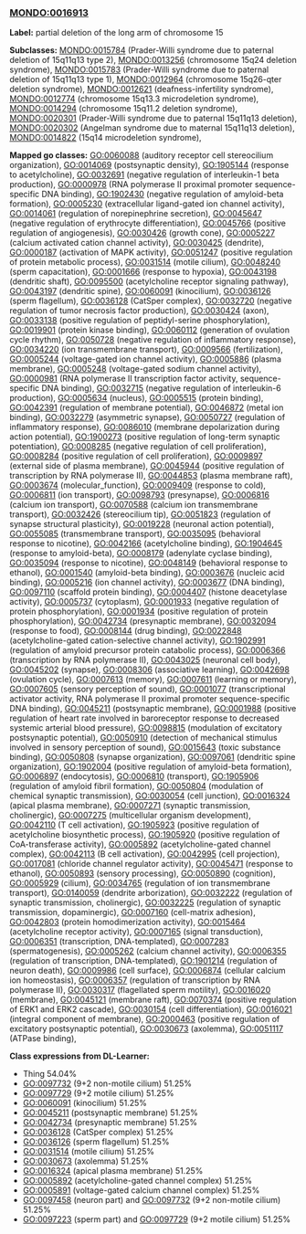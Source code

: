 
### [MONDO:0016913](http://purl.obolibrary.org/obo/MONDO_0016913)
**Label:** partial deletion of the long arm of chromosome 15

**Subclasses:** [MONDO:0015784](http://purl.obolibrary.org/obo/MONDO_0015784) (Prader-Willi syndrome due to paternal deletion of 15q11q13 type 2), [MONDO:0013256](http://purl.obolibrary.org/obo/MONDO_0013256) (chromosome 15q24 deletion syndrome), [MONDO:0015783](http://purl.obolibrary.org/obo/MONDO_0015783) (Prader-Willi syndrome due to paternal deletion of 15q11q13 type 1), [MONDO:0012964](http://purl.obolibrary.org/obo/MONDO_0012964) (chromosome 15q26-qter deletion syndrome), [MONDO:0012621](http://purl.obolibrary.org/obo/MONDO_0012621) (deafness-infertility syndrome), [MONDO:0012774](http://purl.obolibrary.org/obo/MONDO_0012774) (chromosome 15q13.3 microdeletion syndrome), [MONDO:0014294](http://purl.obolibrary.org/obo/MONDO_0014294) (chromosome 15q11.2 deletion syndrome), [MONDO:0020301](http://purl.obolibrary.org/obo/MONDO_0020301) (Prader-Willi syndrome due to paternal 15q11q13 deletion), [MONDO:0020302](http://purl.obolibrary.org/obo/MONDO_0020302) (Angelman syndrome due to maternal 15q11q13 deletion), [MONDO:0014822](http://purl.obolibrary.org/obo/MONDO_0014822) (15q14 microdeletion syndrome), 

**Mapped go classes:** [GO:0060088](http://purl.obolibrary.org/obo/GO_0060088) (auditory receptor cell stereocilium organization), [GO:0014069](http://purl.obolibrary.org/obo/GO_0014069) (postsynaptic density), [GO:1905144](http://purl.obolibrary.org/obo/GO_1905144) (response to acetylcholine), [GO:0032691](http://purl.obolibrary.org/obo/GO_0032691) (negative regulation of interleukin-1 beta production), [GO:0000978](http://purl.obolibrary.org/obo/GO_0000978) (RNA polymerase II proximal promoter sequence-specific DNA binding), [GO:1902430](http://purl.obolibrary.org/obo/GO_1902430) (negative regulation of amyloid-beta formation), [GO:0005230](http://purl.obolibrary.org/obo/GO_0005230) (extracellular ligand-gated ion channel activity), [GO:0014061](http://purl.obolibrary.org/obo/GO_0014061) (regulation of norepinephrine secretion), [GO:0045647](http://purl.obolibrary.org/obo/GO_0045647) (negative regulation of erythrocyte differentiation), [GO:0045766](http://purl.obolibrary.org/obo/GO_0045766) (positive regulation of angiogenesis), [GO:0030426](http://purl.obolibrary.org/obo/GO_0030426) (growth cone), [GO:0005227](http://purl.obolibrary.org/obo/GO_0005227) (calcium activated cation channel activity), [GO:0030425](http://purl.obolibrary.org/obo/GO_0030425) (dendrite), [GO:0000187](http://purl.obolibrary.org/obo/GO_0000187) (activation of MAPK activity), [GO:0051247](http://purl.obolibrary.org/obo/GO_0051247) (positive regulation of protein metabolic process), [GO:0031514](http://purl.obolibrary.org/obo/GO_0031514) (motile cilium), [GO:0048240](http://purl.obolibrary.org/obo/GO_0048240) (sperm capacitation), [GO:0001666](http://purl.obolibrary.org/obo/GO_0001666) (response to hypoxia), [GO:0043198](http://purl.obolibrary.org/obo/GO_0043198) (dendritic shaft), [GO:0095500](http://purl.obolibrary.org/obo/GO_0095500) (acetylcholine receptor signaling pathway), [GO:0043197](http://purl.obolibrary.org/obo/GO_0043197) (dendritic spine), [GO:0060091](http://purl.obolibrary.org/obo/GO_0060091) (kinocilium), [GO:0036126](http://purl.obolibrary.org/obo/GO_0036126) (sperm flagellum), [GO:0036128](http://purl.obolibrary.org/obo/GO_0036128) (CatSper complex), [GO:0032720](http://purl.obolibrary.org/obo/GO_0032720) (negative regulation of tumor necrosis factor production), [GO:0030424](http://purl.obolibrary.org/obo/GO_0030424) (axon), [GO:0033138](http://purl.obolibrary.org/obo/GO_0033138) (positive regulation of peptidyl-serine phosphorylation), [GO:0019901](http://purl.obolibrary.org/obo/GO_0019901) (protein kinase binding), [GO:0060112](http://purl.obolibrary.org/obo/GO_0060112) (generation of ovulation cycle rhythm), [GO:0050728](http://purl.obolibrary.org/obo/GO_0050728) (negative regulation of inflammatory response), [GO:0034220](http://purl.obolibrary.org/obo/GO_0034220) (ion transmembrane transport), [GO:0009566](http://purl.obolibrary.org/obo/GO_0009566) (fertilization), [GO:0005244](http://purl.obolibrary.org/obo/GO_0005244) (voltage-gated ion channel activity), [GO:0005886](http://purl.obolibrary.org/obo/GO_0005886) (plasma membrane), [GO:0005248](http://purl.obolibrary.org/obo/GO_0005248) (voltage-gated sodium channel activity), [GO:0000981](http://purl.obolibrary.org/obo/GO_0000981) (RNA polymerase II transcription factor activity, sequence-specific DNA binding), [GO:0032715](http://purl.obolibrary.org/obo/GO_0032715) (negative regulation of interleukin-6 production), [GO:0005634](http://purl.obolibrary.org/obo/GO_0005634) (nucleus), [GO:0005515](http://purl.obolibrary.org/obo/GO_0005515) (protein binding), [GO:0042391](http://purl.obolibrary.org/obo/GO_0042391) (regulation of membrane potential), [GO:0046872](http://purl.obolibrary.org/obo/GO_0046872) (metal ion binding), [GO:0032279](http://purl.obolibrary.org/obo/GO_0032279) (asymmetric synapse), [GO:0050727](http://purl.obolibrary.org/obo/GO_0050727) (regulation of inflammatory response), [GO:0086010](http://purl.obolibrary.org/obo/GO_0086010) (membrane depolarization during action potential), [GO:1900273](http://purl.obolibrary.org/obo/GO_1900273) (positive regulation of long-term synaptic potentiation), [GO:0008285](http://purl.obolibrary.org/obo/GO_0008285) (negative regulation of cell proliferation), [GO:0008284](http://purl.obolibrary.org/obo/GO_0008284) (positive regulation of cell proliferation), [GO:0009897](http://purl.obolibrary.org/obo/GO_0009897) (external side of plasma membrane), [GO:0045944](http://purl.obolibrary.org/obo/GO_0045944) (positive regulation of transcription by RNA polymerase II), [GO:0044853](http://purl.obolibrary.org/obo/GO_0044853) (plasma membrane raft), [GO:0003674](http://purl.obolibrary.org/obo/GO_0003674) (molecular_function), [GO:0009409](http://purl.obolibrary.org/obo/GO_0009409) (response to cold), [GO:0006811](http://purl.obolibrary.org/obo/GO_0006811) (ion transport), [GO:0098793](http://purl.obolibrary.org/obo/GO_0098793) (presynapse), [GO:0006816](http://purl.obolibrary.org/obo/GO_0006816) (calcium ion transport), [GO:0070588](http://purl.obolibrary.org/obo/GO_0070588) (calcium ion transmembrane transport), [GO:0032426](http://purl.obolibrary.org/obo/GO_0032426) (stereocilium tip), [GO:0051823](http://purl.obolibrary.org/obo/GO_0051823) (regulation of synapse structural plasticity), [GO:0019228](http://purl.obolibrary.org/obo/GO_0019228) (neuronal action potential), [GO:0055085](http://purl.obolibrary.org/obo/GO_0055085) (transmembrane transport), [GO:0035095](http://purl.obolibrary.org/obo/GO_0035095) (behavioral response to nicotine), [GO:0042166](http://purl.obolibrary.org/obo/GO_0042166) (acetylcholine binding), [GO:1904645](http://purl.obolibrary.org/obo/GO_1904645) (response to amyloid-beta), [GO:0008179](http://purl.obolibrary.org/obo/GO_0008179) (adenylate cyclase binding), [GO:0035094](http://purl.obolibrary.org/obo/GO_0035094) (response to nicotine), [GO:0048149](http://purl.obolibrary.org/obo/GO_0048149) (behavioral response to ethanol), [GO:0001540](http://purl.obolibrary.org/obo/GO_0001540) (amyloid-beta binding), [GO:0003676](http://purl.obolibrary.org/obo/GO_0003676) (nucleic acid binding), [GO:0005216](http://purl.obolibrary.org/obo/GO_0005216) (ion channel activity), [GO:0003677](http://purl.obolibrary.org/obo/GO_0003677) (DNA binding), [GO:0097110](http://purl.obolibrary.org/obo/GO_0097110) (scaffold protein binding), [GO:0004407](http://purl.obolibrary.org/obo/GO_0004407) (histone deacetylase activity), [GO:0005737](http://purl.obolibrary.org/obo/GO_0005737) (cytoplasm), [GO:0001933](http://purl.obolibrary.org/obo/GO_0001933) (negative regulation of protein phosphorylation), [GO:0001934](http://purl.obolibrary.org/obo/GO_0001934) (positive regulation of protein phosphorylation), [GO:0042734](http://purl.obolibrary.org/obo/GO_0042734) (presynaptic membrane), [GO:0032094](http://purl.obolibrary.org/obo/GO_0032094) (response to food), [GO:0008144](http://purl.obolibrary.org/obo/GO_0008144) (drug binding), [GO:0022848](http://purl.obolibrary.org/obo/GO_0022848) (acetylcholine-gated cation-selective channel activity), [GO:1902991](http://purl.obolibrary.org/obo/GO_1902991) (regulation of amyloid precursor protein catabolic process), [GO:0006366](http://purl.obolibrary.org/obo/GO_0006366) (transcription by RNA polymerase II), [GO:0043025](http://purl.obolibrary.org/obo/GO_0043025) (neuronal cell body), [GO:0045202](http://purl.obolibrary.org/obo/GO_0045202) (synapse), [GO:0008306](http://purl.obolibrary.org/obo/GO_0008306) (associative learning), [GO:0042698](http://purl.obolibrary.org/obo/GO_0042698) (ovulation cycle), [GO:0007613](http://purl.obolibrary.org/obo/GO_0007613) (memory), [GO:0007611](http://purl.obolibrary.org/obo/GO_0007611) (learning or memory), [GO:0007605](http://purl.obolibrary.org/obo/GO_0007605) (sensory perception of sound), [GO:0001077](http://purl.obolibrary.org/obo/GO_0001077) (transcriptional activator activity, RNA polymerase II proximal promoter sequence-specific DNA binding), [GO:0045211](http://purl.obolibrary.org/obo/GO_0045211) (postsynaptic membrane), [GO:0001988](http://purl.obolibrary.org/obo/GO_0001988) (positive regulation of heart rate involved in baroreceptor response to decreased systemic arterial blood pressure), [GO:0098815](http://purl.obolibrary.org/obo/GO_0098815) (modulation of excitatory postsynaptic potential), [GO:0050910](http://purl.obolibrary.org/obo/GO_0050910) (detection of mechanical stimulus involved in sensory perception of sound), [GO:0015643](http://purl.obolibrary.org/obo/GO_0015643) (toxic substance binding), [GO:0050808](http://purl.obolibrary.org/obo/GO_0050808) (synapse organization), [GO:0097061](http://purl.obolibrary.org/obo/GO_0097061) (dendritic spine organization), [GO:1902004](http://purl.obolibrary.org/obo/GO_1902004) (positive regulation of amyloid-beta formation), [GO:0006897](http://purl.obolibrary.org/obo/GO_0006897) (endocytosis), [GO:0006810](http://purl.obolibrary.org/obo/GO_0006810) (transport), [GO:1905906](http://purl.obolibrary.org/obo/GO_1905906) (regulation of amyloid fibril formation), [GO:0050804](http://purl.obolibrary.org/obo/GO_0050804) (modulation of chemical synaptic transmission), [GO:0030054](http://purl.obolibrary.org/obo/GO_0030054) (cell junction), [GO:0016324](http://purl.obolibrary.org/obo/GO_0016324) (apical plasma membrane), [GO:0007271](http://purl.obolibrary.org/obo/GO_0007271) (synaptic transmission, cholinergic), [GO:0007275](http://purl.obolibrary.org/obo/GO_0007275) (multicellular organism development), [GO:0042110](http://purl.obolibrary.org/obo/GO_0042110) (T cell activation), [GO:1905923](http://purl.obolibrary.org/obo/GO_1905923) (positive regulation of acetylcholine biosynthetic process), [GO:1905920](http://purl.obolibrary.org/obo/GO_1905920) (positive regulation of CoA-transferase activity), [GO:0005892](http://purl.obolibrary.org/obo/GO_0005892) (acetylcholine-gated channel complex), [GO:0042113](http://purl.obolibrary.org/obo/GO_0042113) (B cell activation), [GO:0042995](http://purl.obolibrary.org/obo/GO_0042995) (cell projection), [GO:0017081](http://purl.obolibrary.org/obo/GO_0017081) (chloride channel regulator activity), [GO:0045471](http://purl.obolibrary.org/obo/GO_0045471) (response to ethanol), [GO:0050893](http://purl.obolibrary.org/obo/GO_0050893) (sensory processing), [GO:0050890](http://purl.obolibrary.org/obo/GO_0050890) (cognition), [GO:0005929](http://purl.obolibrary.org/obo/GO_0005929) (cilium), [GO:0034765](http://purl.obolibrary.org/obo/GO_0034765) (regulation of ion transmembrane transport), [GO:0140059](http://purl.obolibrary.org/obo/GO_0140059) (dendrite arborization), [GO:0032222](http://purl.obolibrary.org/obo/GO_0032222) (regulation of synaptic transmission, cholinergic), [GO:0032225](http://purl.obolibrary.org/obo/GO_0032225) (regulation of synaptic transmission, dopaminergic), [GO:0007160](http://purl.obolibrary.org/obo/GO_0007160) (cell-matrix adhesion), [GO:0042803](http://purl.obolibrary.org/obo/GO_0042803) (protein homodimerization activity), [GO:0015464](http://purl.obolibrary.org/obo/GO_0015464) (acetylcholine receptor activity), [GO:0007165](http://purl.obolibrary.org/obo/GO_0007165) (signal transduction), [GO:0006351](http://purl.obolibrary.org/obo/GO_0006351) (transcription, DNA-templated), [GO:0007283](http://purl.obolibrary.org/obo/GO_0007283) (spermatogenesis), [GO:0005262](http://purl.obolibrary.org/obo/GO_0005262) (calcium channel activity), [GO:0006355](http://purl.obolibrary.org/obo/GO_0006355) (regulation of transcription, DNA-templated), [GO:1901214](http://purl.obolibrary.org/obo/GO_1901214) (regulation of neuron death), [GO:0009986](http://purl.obolibrary.org/obo/GO_0009986) (cell surface), [GO:0006874](http://purl.obolibrary.org/obo/GO_0006874) (cellular calcium ion homeostasis), [GO:0006357](http://purl.obolibrary.org/obo/GO_0006357) (regulation of transcription by RNA polymerase II), [GO:0030317](http://purl.obolibrary.org/obo/GO_0030317) (flagellated sperm motility), [GO:0016020](http://purl.obolibrary.org/obo/GO_0016020) (membrane), [GO:0045121](http://purl.obolibrary.org/obo/GO_0045121) (membrane raft), [GO:0070374](http://purl.obolibrary.org/obo/GO_0070374) (positive regulation of ERK1 and ERK2 cascade), [GO:0030154](http://purl.obolibrary.org/obo/GO_0030154) (cell differentiation), [GO:0016021](http://purl.obolibrary.org/obo/GO_0016021) (integral component of membrane), [GO:2000463](http://purl.obolibrary.org/obo/GO_2000463) (positive regulation of excitatory postsynaptic potential), [GO:0030673](http://purl.obolibrary.org/obo/GO_0030673) (axolemma), [GO:0051117](http://purl.obolibrary.org/obo/GO_0051117) (ATPase binding), 

**Class expressions from DL-Learner:**

- Thing 54.04%
- [GO:0097732](http://purl.obolibrary.org/obo/GO_0097732) (9+2 non-motile cilium) 51.25%
- [GO:0097729](http://purl.obolibrary.org/obo/GO_0097729) (9+2 motile cilium) 51.25%
- [GO:0060091](http://purl.obolibrary.org/obo/GO_0060091) (kinocilium) 51.25%
- [GO:0045211](http://purl.obolibrary.org/obo/GO_0045211) (postsynaptic membrane) 51.25%
- [GO:0042734](http://purl.obolibrary.org/obo/GO_0042734) (presynaptic membrane) 51.25%
- [GO:0036128](http://purl.obolibrary.org/obo/GO_0036128) (CatSper complex) 51.25%
- [GO:0036126](http://purl.obolibrary.org/obo/GO_0036126) (sperm flagellum) 51.25%
- [GO:0031514](http://purl.obolibrary.org/obo/GO_0031514) (motile cilium) 51.25%
- [GO:0030673](http://purl.obolibrary.org/obo/GO_0030673) (axolemma) 51.25%
- [GO:0016324](http://purl.obolibrary.org/obo/GO_0016324) (apical plasma membrane) 51.25%
- [GO:0005892](http://purl.obolibrary.org/obo/GO_0005892) (acetylcholine-gated channel complex) 51.25%
- [GO:0005891](http://purl.obolibrary.org/obo/GO_0005891) (voltage-gated calcium channel complex) 51.25%
- [GO:0097458](http://purl.obolibrary.org/obo/GO_0097458) (neuron part) and [GO:0097732](http://purl.obolibrary.org/obo/GO_0097732) (9+2 non-motile cilium) 51.25%
- [GO:0097223](http://purl.obolibrary.org/obo/GO_0097223) (sperm part) and [GO:0097729](http://purl.obolibrary.org/obo/GO_0097729) (9+2 motile cilium) 51.25%


